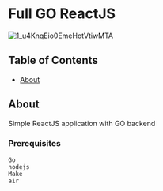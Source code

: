 # Full GO ReactJS
![1_u4KnqEio0EmeHotVtiwMTA](https://user-images.githubusercontent.com/17799273/191329484-cee8623f-7b80-44c8-ba07-dd087b239c46.png)

## Table of Contents

- [About](#about)

## About <a name = "about"></a>

Simple ReactJS application with GO backend

### Prerequisites

```
Go 
nodejs
Make
air 

```
